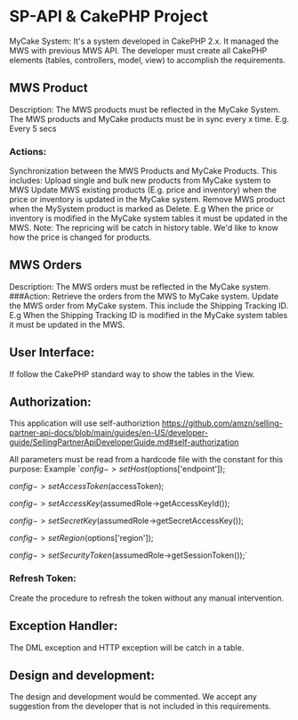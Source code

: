 

# SP-API & CakePHP Project

MyCake System: It's a system developed in CakePHP 2.x. It managed the MWS with previous MWS API.
The developer must create all CakePHP elements (tables, controllers, model, view) to accomplish the requirements.


## MWS Product
Description: The MWS products must be reflected in the MyCake System. The MWS products and MyCake products must be in sync every x time. E.g. Every 5 secs

### Actions:
Synchronization between the MWS Products and MyCake Products. This includes:
Upload single and bulk new products from MyCake system to MWS
Update MWS existing products (E.g. price and inventory) when the price or inventory is updated in the MyCake system.
Remove MWS product when the MySystem product is marked as Delete.
E.g When the price or inventory is modified in the MyCake system tables it must be updated in the MWS.
Note: The repricing will be catch in history table. We'd like to know how the price is changed for products.

## MWS Orders
Description: The MWS orders must be reflected in the MyCake system.
###Action:
Retrieve the orders from the MWS to MyCake system.
Update the MWS order from MyCake system. This include the Shipping Tracking ID.
E.g When the Shipping Tracking ID is modified in the MyCake system tables it must be updated in the MWS.

## User Interface:
If follow the CakePHP standard way to show the tables in the View.

## Authorization:
This application will use self-authoriztion
https://github.com/amzn/selling-partner-api-docs/blob/main/guides/en-US/developer-guide/SellingPartnerApiDeveloperGuide.md#self-authorization

All parameters must be read from a hardcode file with the constant for this purpose:
Example
`$config->setHost($options['endpoint']);

$config->setAccessToken($accessToken);

 $config->setAccessKey($assumedRole->getAccessKeyId());
 
$config->setSecretKey($assumedRole->getSecretAccessKey());

$config->setRegion($options['region']);

$config->setSecurityToken($assumedRole->getSessionToken());`

### Refresh Token:
Create the procedure to refresh the token without any manual intervention.

## Exception Handler:
The DML exception and HTTP exception will be catch in a table.

## Design and development:
The design and development would be commented. We accept any suggestion from the developer that is not included in this requirements.





